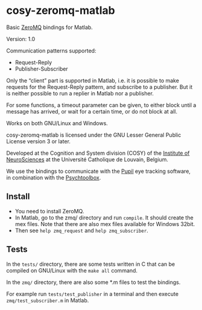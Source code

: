 cosy-zeromq-matlab
==================

Basic [ZeroMQ](http://zeromq.org/) bindings for Matlab.

Version: 1.0

Communication patterns supported:
- Request-Reply
- Publisher-Subscriber

Only the “client” part is supported in Matlab, i.e. it is possible to make
requests for the Request-Reply pattern, and subscribe to a publisher. But it is
neither possible to run a replier in Matlab nor a publisher.

For some functions, a timeout parameter can be given, to either block until a
message has arrived, or wait for a certain time, or do not block at all.

Works on both GNU/Linux and Windows.

cosy-zeromq-matlab is licensed under the GNU Lesser General Public License
version 3 or later.

Developed at the Cognition and System division (COSY) of the [Institute of
NeuroSciences](http://www.uclouvain.be/en-ions.html) at the Université
Catholique de Louvain, Belgium.

We use the bindings to communicate with the [Pupil](https://pupil-labs.com/)
eye tracking software, in combination with the
[Psychtoolbox](http://psychtoolbox.org/).

Install
-------

- You need to install ZeroMQ.
- In Matlab, go to the zmq/ directory and run `compile`. It should create the
  mex files. Note that there are also mex files available for Windows 32bit.
- Then see `help zmq_request` and `help zmq_subscriber`.

Tests
-----

In the `tests/` directory, there are some tests written in C that can be
compiled on GNU/Linux with the `make all` command.

In the `zmq/` directory, there are also some *.m files to test the bindings.

For example run `tests/test_publisher` in a terminal and then execute
`zmq/test_subscriber.m` in Matlab.
